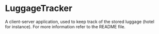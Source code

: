 # LuggageTracker
A client-server application, used to keep track of the stored luggage (hotel for instance). For more information refer to the README file.
